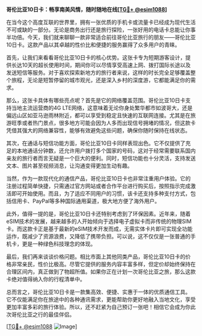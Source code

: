 **哥伦比亚10日卡：畅享南美风情，随时随地在线[[TG💪+ @esim1088](https://t.me/s/esim1088)]**

在当今这个高度互联的世界里，拥有一张优质的手机卡或流量卡已经成为现代生活不可或缺的一部分。无论是商务出行还是旅行探险，一张好用的电话卡总能让你事半功倍。今天，我们就来聊聊一款非常适合前往哥伦比亚旅行的朋友——哥伦比亚10日卡。这款产品以其卓越的性价比和便捷的服务赢得了众多用户的青睐。

首先，让我们来看看哥伦比亚10日卡的核心优势。这张卡专为短期游客设计，提供长达10天的超长使用时间，期间你可以尽情享受高速上网、拨打国际长途以及发送短信等服务。对于喜欢探索新地方的旅行者来说，这样的时长完全足够覆盖整个旅程，无论是短暂停留的城市观光，还是深入乡村的深度游，它都能满足你的需求。

那么，这张卡具体有哪些亮点呢？首先是它的网络覆盖范围。哥伦比亚10日卡支持当地主流运营商的4G LTE网络，这意味着无论你身处繁华都市如波哥大，还是偏远山区如亚马逊雨林附近，都可以享受到稳定且快速的互联网连接。尤其是在旅游旺季或者热门景点，很多地方可能会因为人多而出现信号拥堵的情况，但这款卡凭借其强大的网络兼容性，能够有效避免这些问题，确保你随时保持在线状态。

其次，在通话与短信功能方面，哥伦比亚10日卡同样表现出色。它不仅提供了充足的本地通话分钟数，还允许用户拨打多个国家的号码，这对于经常需要联系国内亲友的旅行者而言无疑是一个巨大的便利。同时，短信功能也十分灵活，支持发送文本、图片甚至视频消息，让沟通变得更加生动有趣。

当然，作为一款现代化的通信产品，哥伦比亚10日卡也非常注重用户体验。它的注册过程简单快捷，只需通过官方网站或者合作平台进行购买后，按照指示完成激活即可开始使用。而且，为了适应不同用户的习惯，该卡还支持多种支付方式，包括信用卡、PayPal等多种国际通用渠道，极大地方便了海外用户。

此外，值得一提的是，哥伦比亚10日卡还特别考虑到了环保因素。近年来，随着eSIM技术的发展，越来越多的人开始倾向于选择电子虚拟卡而非传统的物理SIM卡。而这款卡正是基于最新的eSIM技术开发而成，无需实体卡片即可实现全功能运作，既减少了资源浪费，又降低了携带负担。可以说，这不仅仅是一张普通的手机卡，更是一种绿色科技理念的体现。

最后，我们再来谈谈价格问题。相比市面上其他同类产品，哥伦比亚10日卡的价格非常亲民，性价比极高。尽管它提供的服务内容丰富多样，但定价却始终保持在合理区间内，真正做到了物超所值。如果你正在计划一次哥伦比亚之旅，那么这款卡绝对值得纳入你的行程清单中。

总而言之，哥伦比亚10日卡是一款集高效、便捷、实惠于一体的优质通信工具。它不仅能满足你在旅途中的各种通讯需求，更能帮助你更好地融入当地文化，享受更加丰富多彩的旅行体验。所以，还不赶紧为自己预订一张吧！相信它会成为你此次哥伦比亚之行的最佳伴侣。

[[TG💪+ @esim1088](https://t.me/s/esim1088) ![Image](https://i.postimg.cc/4NQfJmqS/Snipaste-2025-05-13-00-14-12.png)]